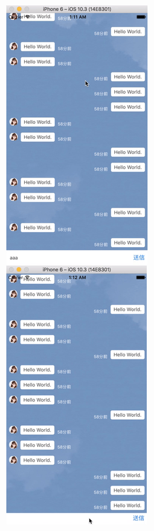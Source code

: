 ![demo1](https://github.com/YuyaAbo/ChatUI/blob/master/1.gif)
![demo2](https://github.com/YuyaAbo/ChatUI/blob/master/2.gif)
